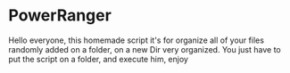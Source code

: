 # PowerRanger

Hello everyone, this homemade script it's for organize all of your files randomly added on a folder, on a new Dir very organized.
You just have to put the script on a folder, and execute him, enjoy
